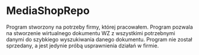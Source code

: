 # MediaShopRepo
Program stworzony na potrzeby firmy, której pracowałem.
Program pozwala na stworzenie wirtualnego dokumentu WZ z wszystkimi potrzebnymi danymi do szybkiego wyszukiwania danego dokumentu.
Program nie został sprzedany, a jest jedynie próbą usprawnienia działań w firmie. 
